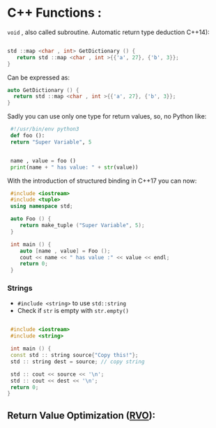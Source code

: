 # C++ Functions :

 `void` , also called subroutine. Automatic return type deduction C++14):

 ```cpp

 std ::map <char , int> GetDictionary () {
    return std ::map <char , int >{{'a', 27}, {'b', 3}};
 }
 
 ```

 Can be expressed as:

```cpp
auto GetDictionary () {
  return std ::map <char , int >{{'a', 27}, {'b', 3}};
}

 ```

Sadly you can use only one type for return
values, so, no Python like:

```python
 #!/usr/bin/env python3
 def foo ():
 return "Super Variable", 5


 name , value = foo ()
 print(name + " has value: " + str(value))

```

With the introduction of structured binding in
C++17 you can now:

```cpp
 #include <iostream>
 #include <tuple>
 using namespace std;

 auto Foo () {
    return make_tuple ("Super Variable", 5);
 }

 int main () {
    auto [name , value] = Foo ();
    cout << name << " has value :" << value << endl;
    return 0;
 }

```

### Strings

+ `#include <string>` to use `std::string`
+ Check if `str` is empty with `str.empty()`

```cpp

 #include <iostream>
 #include <string>

 int main () {
 const std :: string source{"Copy this!"};
 std :: string dest = source; // copy string

 std :: cout << source << '\n';
 std :: cout << dest << '\n';
 return 0;
}

```

## Return Value Optimization ([RVO](https://en.wikipedia.org/wiki/Copy_elision#Return_value_optimization)): 

